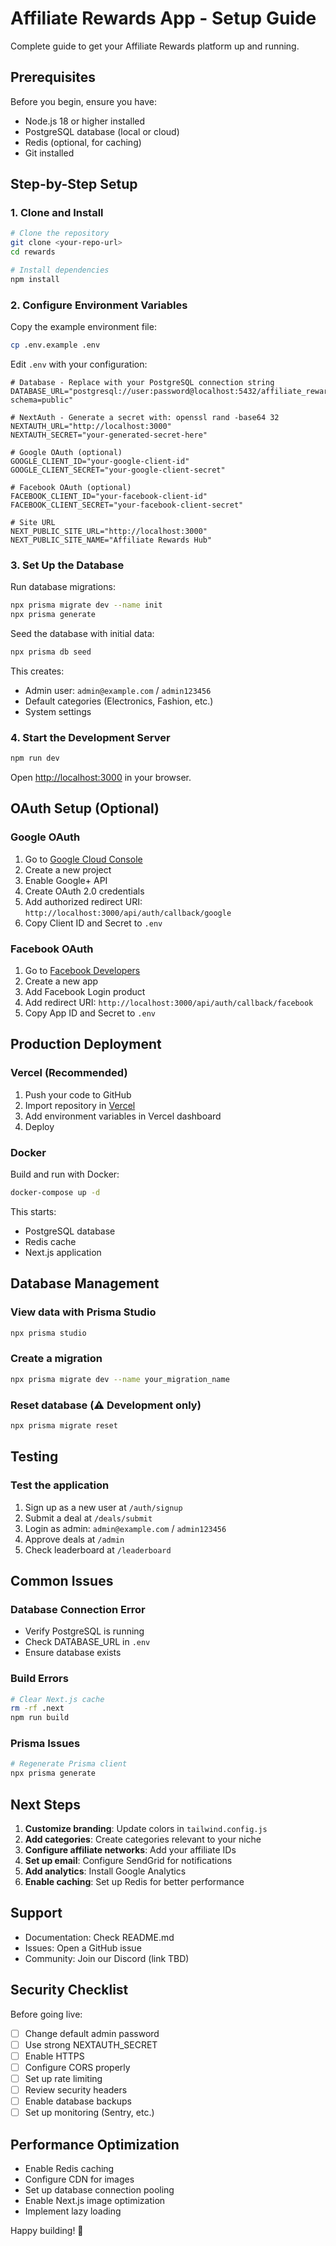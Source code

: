 # Affiliate Rewards App - Setup Guide

Complete guide to get your Affiliate Rewards platform up and running.

## Prerequisites

Before you begin, ensure you have:

- Node.js 18 or higher installed
- PostgreSQL database (local or cloud)
- Redis (optional, for caching)
- Git installed

## Step-by-Step Setup

### 1. Clone and Install

```bash
# Clone the repository
git clone <your-repo-url>
cd rewards

# Install dependencies
npm install
```

### 2. Configure Environment Variables

Copy the example environment file:

```bash
cp .env.example .env
```

Edit `.env` with your configuration:

```env
# Database - Replace with your PostgreSQL connection string
DATABASE_URL="postgresql://user:password@localhost:5432/affiliate_rewards?schema=public"

# NextAuth - Generate a secret with: openssl rand -base64 32
NEXTAUTH_URL="http://localhost:3000"
NEXTAUTH_SECRET="your-generated-secret-here"

# Google OAuth (optional)
GOOGLE_CLIENT_ID="your-google-client-id"
GOOGLE_CLIENT_SECRET="your-google-client-secret"

# Facebook OAuth (optional)
FACEBOOK_CLIENT_ID="your-facebook-client-id"
FACEBOOK_CLIENT_SECRET="your-facebook-client-secret"

# Site URL
NEXT_PUBLIC_SITE_URL="http://localhost:3000"
NEXT_PUBLIC_SITE_NAME="Affiliate Rewards Hub"
```

### 3. Set Up the Database

Run database migrations:

```bash
npx prisma migrate dev --name init
npx prisma generate
```

Seed the database with initial data:

```bash
npx prisma db seed
```

This creates:
- Admin user: `admin@example.com` / `admin123456`
- Default categories (Electronics, Fashion, etc.)
- System settings

### 4. Start the Development Server

```bash
npm run dev
```

Open [http://localhost:3000](http://localhost:3000) in your browser.

## OAuth Setup (Optional)

### Google OAuth

1. Go to [Google Cloud Console](https://console.cloud.google.com)
2. Create a new project
3. Enable Google+ API
4. Create OAuth 2.0 credentials
5. Add authorized redirect URI: `http://localhost:3000/api/auth/callback/google`
6. Copy Client ID and Secret to `.env`

### Facebook OAuth

1. Go to [Facebook Developers](https://developers.facebook.com)
2. Create a new app
3. Add Facebook Login product
4. Add redirect URI: `http://localhost:3000/api/auth/callback/facebook`
5. Copy App ID and Secret to `.env`

## Production Deployment

### Vercel (Recommended)

1. Push your code to GitHub
2. Import repository in [Vercel](https://vercel.com)
3. Add environment variables in Vercel dashboard
4. Deploy

### Docker

Build and run with Docker:

```bash
docker-compose up -d
```

This starts:
- PostgreSQL database
- Redis cache
- Next.js application

## Database Management

### View data with Prisma Studio

```bash
npx prisma studio
```

### Create a migration

```bash
npx prisma migrate dev --name your_migration_name
```

### Reset database (⚠️ Development only)

```bash
npx prisma migrate reset
```

## Testing

### Test the application

1. Sign up as a new user at `/auth/signup`
2. Submit a deal at `/deals/submit`
3. Login as admin: `admin@example.com` / `admin123456`
4. Approve deals at `/admin`
5. Check leaderboard at `/leaderboard`

## Common Issues

### Database Connection Error

- Verify PostgreSQL is running
- Check DATABASE_URL in `.env`
- Ensure database exists

### Build Errors

```bash
# Clear Next.js cache
rm -rf .next
npm run build
```

### Prisma Issues

```bash
# Regenerate Prisma client
npx prisma generate
```

## Next Steps

1. **Customize branding**: Update colors in `tailwind.config.js`
2. **Add categories**: Create categories relevant to your niche
3. **Configure affiliate networks**: Add your affiliate IDs
4. **Set up email**: Configure SendGrid for notifications
5. **Add analytics**: Install Google Analytics
6. **Enable caching**: Set up Redis for better performance

## Support

- Documentation: Check README.md
- Issues: Open a GitHub issue
- Community: Join our Discord (link TBD)

## Security Checklist

Before going live:

- [ ] Change default admin password
- [ ] Use strong NEXTAUTH_SECRET
- [ ] Enable HTTPS
- [ ] Configure CORS properly
- [ ] Set up rate limiting
- [ ] Review security headers
- [ ] Enable database backups
- [ ] Set up monitoring (Sentry, etc.)

## Performance Optimization

- Enable Redis caching
- Configure CDN for images
- Set up database connection pooling
- Enable Next.js image optimization
- Implement lazy loading

Happy building! 🚀

